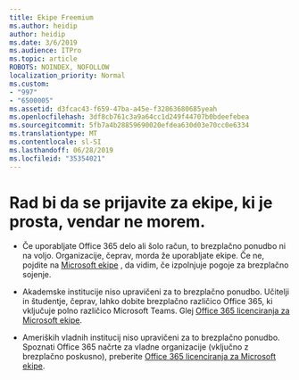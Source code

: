 ```yaml
---
title: Ekipe Freemium
ms.author: heidip
author: heidip
ms.date: 3/6/2019
ms.audience: ITPro
ms.topic: article
ROBOTS: NOINDEX, NOFOLLOW
localization_priority: Normal
ms.custom:
- "997"
- "6500005"
ms.assetid: d3fcac43-f659-47ba-a45e-f32863680685yeah
ms.openlocfilehash: 3df8cb761c3a9a64cc1d249f44707b0bdeefebea
ms.sourcegitcommit: 5fb7a4b28859690020efdea630d03e70cc0e6334
ms.translationtype: MT
ms.contentlocale: sl-SI
ms.lasthandoff: 06/28/2019
ms.locfileid: "35354021"
---
```

# <a name="id-like-to-sign-up-for-teams-free-but-i-cant"></a>Rad bi da se prijavite za ekipe, ki je prosta, vendar ne morem.

- Če uporabljate Office 365 delo ali šolo račun, to brezplačno ponudbo ni na voljo. Organizacije, čeprav, morda že uporabljate ekipe. Če ne, pojdite na [Microsoft ekipe](https://products.office.com/microsoft-teams/group-chat-software) , da vidim, če izpolnjuje pogoje za brezplačno sojenje.

- Akademske institucije niso upravičeni za to brezplačno ponudbo. Učitelji in študentje, čeprav, lahko dobite brezplačno različico Office 365, ki vključuje polno različico Microsoft Teams. Glej [Office 365 licenciranja za Microsoft ekipe](https://docs.microsoft.com/microsoftteams/office-365-licensing).

- Ameriških vladnih institucij niso upravičeni za to brezplačno ponudbo. Spoznati Office 365 načrte za vladne organizacije (vključno z brezplačno poskusno), preberite [Office 365 licenciranja za Microsoft ekipe](https://docs.microsoft.com/microsoftteams/office-365-licensing).
